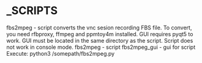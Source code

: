 # _SCRIPTS
fbs2mpeg - script converts the vnc sesion recording FBS file.
To convert, you need rfbproxy, ffmpeg and ppmtoy4m installed.
GUI requires pyqt5 to work. GUI must be located in the same directory as the script.
Script does not work in console mode.
fbs2mpeg - script
fbs2mpeg_gui - gui for script
Execute: python3 /somepath/fbs2mpeg.py
